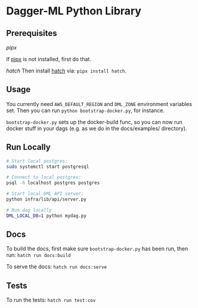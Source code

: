 # Dagger-ML Python Library

## Prerequisites

*pipx*

If [pipx](https://pypa.github.io/pipx/) is not installed, first do that.

*hatch*
Then install [hatch](https://hatch.pypa.io/latest/) via: `pipx install hatch`.

## Usage

You currently need `AWS_DEFAULT_REGION` and `DML_ZONE` environment variables
set. Then you can run `python bootstrap-docker.py`, for instance.

`bootstrap-docker.py` sets up the docker-build func, so you can now run docker
stuff in your dags (e.g. as we do in the docs/examples/ directory).

## Run Locally

```bash
# Start local postgres:
sudo systemctl start postgresql

# Connect to local postgres:
psql -h localhost postgres postgres

# Start local DML API server:
python infra/lib/api/server.py

# Run dag locally
DML_LOCAL_DB=1 python mydag.py
```

## Docs

To build the docs, first make sure `bootstrap-docker.py` has been run, then
run: `hatch run docs:build`

To serve the docs: `hatch run docs:serve`

## Tests

To run the tests: `hatch run test:cov`
